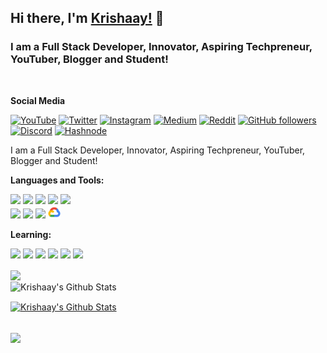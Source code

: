 ## Hi there, I'm [Krishaay!](https://github.com/krishaayjois21) 👋

### I am a Full Stack Developer, Innovator, Aspiring Techpreneur, YouTuber, Blogger and Student!
<br>

**Social Media**

[![YouTube](https://img.shields.io/static/v1?label=Youtube&message=Subscribe&color=FF0000&style=for-the-badge&logo=youtube)](https://www.youtube.com/channel/UC05YwLEhM9hvB4SgC5HN3cA)
[![Twitter](https://img.shields.io/static/v1?label=Twitter&message=FOLLOW&color=1991DA&style=for-the-badge&logo=twitter)](https://twitter.com/Joiskrishaay)
[![Instagram](https://img.shields.io/static/v1?label=INSTAGRAM&message=FOLLOW&color=E1306C&style=for-the-badge&logo=instagram)](https://instagram.com/synthwave21)
[![Medium](https://img.shields.io/static/v1?label=MEDIUM&message=FOLLOW&color=ffffff&style=for-the-badge&logo=medium)](https://medium.com/@krishaayjois)
[![Reddit](https://img.shields.io/static/v1?label=Reddit&message=Follow&color=FF4501&style=for-the-badge&logo=reddit)](https://www.reddit.com/user/Krysis_21)
[![GitHub followers](https://img.shields.io/github/followers/krishaayjois21.svg?style=for-the-badge&label=Follow&maxAge=2592000?label=FOLLWERS&logo=github)](https://github.com/krishaajois21?tab=followers)
[![Discord](https://img.shields.io/static/v1?label=Discord&message=Chat&color=7289da&style=for-the-badge&logo=discord)]()
[![Hashnode](https://img.shields.io/static/v1?label=Hashnode&message=FOLLOW&color=2858df&style=for-the-badge&logo=hashnode)](krishaayjois.hashnode.dev)
<br />

I am a Full Stack Developer, Innovator, Aspiring Techpreneur, YouTuber, Blogger and Student!

**Languages and Tools:**  

<code><img height="20" src="https://raw.githubusercontent.com/krishaayjois21/krishaayjois21/master/assets/python.png"></code>
<code><img height="20" src="https://raw.githubusercontent.com/krishaayjois21/krishaayjois21/master/assets/dart.png"></code>
<code><img height="20" src="https://raw.githubusercontent.com/krishaayjois21/krishaayjois21/master/assets/flutter.png"></code>
<code><img height="20" src="https://raw.githubusercontent.com/krishaayjois21/krishaayjois21/master/assets/html.svg"></code>
<code><img height="20" src="https://raw.githubusercontent.com/krishaayjois21/krishaayjois21/master/assets/css.svg"></code>    
<code><img height="20" src="https://raw.githubusercontent.com/krishaayjois21/krishaayjois21/master/assets/arduino.svg"></code>
<code><img height="20" src="https://raw.githubusercontent.com/krishaayjois21/krishaayjois21/master/assets/mysql.png"></code>
<code><img height="20" src="https://raw.githubusercontent.com/krishaayjois21/krishaayjois21/master/assets/docker.png"></code>
<code><img height="20" src="https://raw.githubusercontent.com/krishaayjois21/krishaayjois21/master/assets/gcp.png"></code>

**Learning:**

<code><img height="20" src="https://firebase.google.com/downloads/brand-guidelines/SVG/logo-logomark.svg"></code>
<code><img height="20" src="https://raw.githubusercontent.com/krishaayjois21/krishaayjois21/master/assets/bootstrap.png"></code>
<code><img height="20" src="https://raw.githubusercontent.com/krishaayjois21/krishaayjois21/master/assets/java.png"></code>
<code><img height="20" src="https://raw.githubusercontent.com/krishaayjois21/krishaayjois21/master/assets/javascript.png"></code>
<code><img height="20" src="https://raw.githubusercontent.com/krishaayjois21/krishaayjois21/master/assets/node.png"></code>
<code><img height="20" src="https://raw.githubusercontent.com/krishaayjois21/krishaayjois21/master/assets/react.png"></code>


<img align="center" src="https://github-readme-stats.vercel.app/api/top-langs/?username=krishaayjois21&theme=radical" />

<br>

<img align="center" src="https://github-readme-stats.vercel.app/api?username=krishaayjois21&show_icons=true&line_height=27&v=5&theme=radical" alt="Krishaay's Github Stats" />

<br>

<a href="https://github.com/krishaayjois21/eve-hauling-discord"><img align="center" src="https://github-readme-stats.vercel.app/api/pin/?username=krishaayjois21&repo=eve-hauling-discord&theme=radical" alt="Krishaay's Github Stats" />
</a>

<br>

<a href="https://github.com/krishaayjois21/nyx">
<img align="center" src="https://github-readme-stats.vercel.app/api/pin/?username=krishaayjois21&repo=discordpy-template&theme=radical">
</a>
